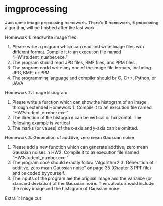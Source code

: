 # imgprocessing
Just some image processing homework.
There's 6 homework, 5 processing algorithm, will be finished after the last work.

Homework 1: read/write image files
1.	Please write a program which can read and write image files with different format. Compile it to an execution file named “HW1student_number.exe.”
2.	The program should read JPG files, BMP files, and PPM files.
3.	The program could write any one of the image file formats, including JPG, BMP, or PPM.
4.	The programming language and compiler should be C, C++, Python, or JAVA

Homework 2: Image histogram
1.  Please write a function which can show the histogram of an image through extended Homework 1. Compile it to an execution file named “HW2student_number.exe.”
2.  The direction of the histogram can be vertical or horizontal. The following example is vertical.
3.  The marks (or values) of the x-axis and y-axis can be omitted.

Homework 3: Generation of additive, zero mean Gaussian noise
1.	Please add a new function which can generate additive, zero mean Gaussian noises in HW2. Compile it to an execution file named “HW3student_number.exe.”
2.	The program code should exactly follow “Algorithm 2.3: Generation of additive, zero mean Gaussian noise” on page 35 (Chapter 3 PPT file) and be coded by yourself.
3.	The inputs of the program are the original image and the variance (or standard deviation) of the Gaussian noise. The outputs should include the noisy image and the histogram of Gaussian noise.

Extra 1: Image cut
